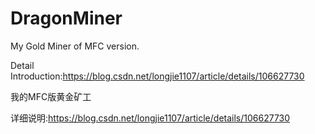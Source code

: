# DragonMiner

My Gold Miner of MFC version.

Detail Introduction:https://blog.csdn.net/longjie1107/article/details/106627730

我的MFC版黄金矿工

详细说明:https://blog.csdn.net/longjie1107/article/details/106627730
